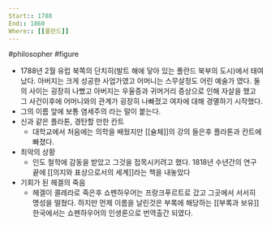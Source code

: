 ```yaml
---
Start:: 1788
End:: 1860
Where:: [[폴란드]]
---
```

#philosopher #figure
- 1788년 2월 유럽 북쪽의 단치히(발트 해에 닿아 있는 폴란드 북부의 도시)에서 태여났다. 아버지는 크게 성공한 사업가였고 어머니는 스무살정도 어린 예술가 였다. 둘의 사이는 굉장히 나빴고 아버지는 우울증과 귀머거리 증상으로 인해 자살을 했고 그 사건이후에 어머니와의 관계가 굉장히 나빠졌고 여자에 대해 경멸하기 시작했다.
- 그의 이름 앞에 보통 염세주의 라는 말이 붙는다.
- 신과 같은 플라톤, 경탄할 만한 칸트
    - 대학교에서 처음에는 의학을 배웠지만 [[슐체]]의  강의 들은후 플라톤과 칸트에 빠졌다.
- 최악의 상황
    - 인도 철학에 감동을 받았고 그것을 접목시키려고 했다. 1818년 수년간의 연구 끝에 [[의지와 표상으로서의 세계]]라는 책을 내놓았다
- 기회가 된 헤겔의 죽음
    - 헤겔이 콜레라로 죽은후 쇼펜하우어는 프랑크푸르트로 갔고 그곳에서 서서히 명성을 떨쳤다. 하지만 먼제 이름을 날린것은 부록에 해당하는 [[부록과 보유]]한국에서는 쇼펜하우어의 인생론으로 번역출간 되였다.
